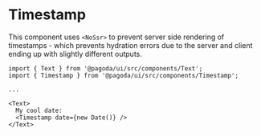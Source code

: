 # Timestamp

This component uses `<NoSsr>` to prevent server side rendering of timestamps - which prevents hydration errors due to the server and client ending up with slightly different outputs.

```tsx
import { Text } from '@pagoda/ui/src/components/Text';
import { Timestamp } from '@pagoda/ui/src/components/Timestamp';

...

<Text>
  My cool date:
  <Timestamp date={new Date()} />
</Text>

```
